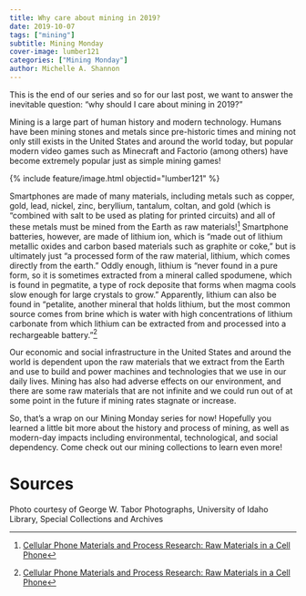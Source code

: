 ```yaml
---
title: Why care about mining in 2019?
date: 2019-10-07
tags: ["mining"]
subtitle: Mining Monday
cover-image: lumber121
categories: ["Mining Monday"]
author: Michelle A. Shannon
---
```


This is the end of our series and so for our last post, we want to answer the inevitable question: “why should I care about mining in 2019?”

Mining is a large part of human history and modern technology. Humans have been mining stones and metals since pre-historic times and mining not only still exists in the United States and around the world today, but popular modern video games such as Minecraft and Factorio (among others) have become extremely popular just as simple mining games!

{% include feature/image.html objectid="lumber121" %}

Smartphones are made of many materials, including metals
such as copper, gold, lead, nickel, zinc, beryllium, tantalum, coltan, and gold
(which is “combined with salt to be used as plating for printed circuits) and
all of these metals must be mined from the Earth as raw materials![^1]
Smartphone batteries, however, are made of lithium ion, which is “made out of
lithium metallic oxides and carbon based materials such as graphite or coke,”
but is ultimately just “a processed form of the raw material, lithium, which
comes directly from the earth.” Oddly enough, lithium is “never found in a pure
form, so it is sometimes extracted from a mineral called spodumene, which is
found in pegmatite, a type of rock deposite that forms when magma cools slow
enough for large crystals to grow.” Apparently, lithium can also be found in
“petalite, another mineral that holds lithium, but the most common source comes
from brine which is water with high concentrations of lithium carbonate from
which lithium can be extracted from and processed into a rechargeable battery.”[^1]

Our economic and social infrastructure in the United States and around the world is dependent upon the raw materials that we extract from the Earth and use to build and power machines and technologies that we use in our daily lives. Mining has also had adverse effects on our environment, and there are some raw materials that are not infinite and we could run out of at some point in the future if mining rates stagnate or increase.

So, that’s a wrap on our Mining Monday series for now! Hopefully you learned a little bit more about the history and process of mining, as well as modern-day impacts including environmental, technological, and social dependency. Come check out our mining collections to learn even more!

# Sources

[^1]: [Cellular Phone Materials and Process Research: Raw Materials in a Cell Phone](http://www.designlife-cycle.com/cellphones)

Photo courtesy of George W. Tabor Photographs, University of Idaho Library, Special Collections and Archives

